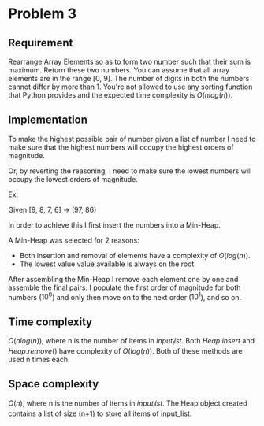 # Problem 3

## Requirement

Rearrange Array Elements so as to form two number such that their sum is maximum. Return these two numbers. You can assume that all array elements are in the range [0, 9]. The number of digits in both the numbers cannot differ by more than 1. You're not allowed to use any sorting function that Python provides and the expected time complexity is $O(nlog(n))$.

## Implementation

To make the highest possible pair of number given a list of number I need to make sure that the highest numbers will occupy the highest orders of magnitude.

Or, by reverting the reasoning, I need to make sure the lowest numbers will occupy the lowest orders of magnitude.

Ex:

Given [9, 8, 7, 6] -> (97, 86)

In order to achieve this I first insert the numbers into a Min-Heap.

A Min-Heap was selected for 2 reasons:

- Both insertion and removal of elements have a complexity of $O(log(n))$.
- The lowest value value available is always on the root.

After assembling the Min-Heap I remove each element one by one and assemble the final pairs. I populate the first order of magnitude for both numbers ($10^0$) and only then move on to the next order ($10^1$), and so on.

## Time complexity

$O(nlog(n))$, where n is the number of items in $input_list$.
Both $Heap.insert$ and $Heap.remove()$ have complexity of $O(log(n))$. Both of these methods are used n times each.

## Space complexity

$O(n)$, where n is the number of items in $input_list$.
The Heap object created contains a list of size (n+1) to store all items of input_list.
